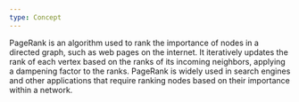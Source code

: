 ```yaml
---
type: Concept
---
```


PageRank is an algorithm used to rank the importance of nodes in a directed graph, such as web pages on the internet. It iteratively updates the rank of each vertex based on the ranks of its incoming neighbors, applying a dampening factor to the ranks. PageRank is widely used in search engines and other applications that require ranking nodes based on their importance within a network.